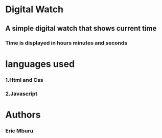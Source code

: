 # Digital Watch
## A simple digital watch that shows current time

### Time is displayed in hours minutes and seconds

# languages  used
  ### 1.Html and Css
  ### 2.Javascript

# Authors
 ### Eric Mburu
   
